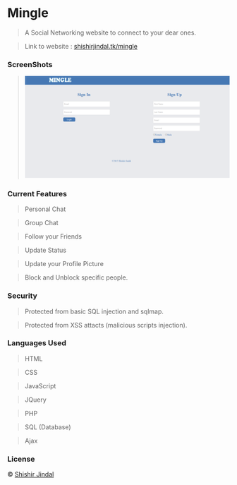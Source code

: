 # Mingle
> A Social Networking website to connect to your dear ones.

> Link to website : [shishirjindal.tk/mingle](http://shishirjindal.tk/mingle)

### ScreenShots

> ![ScreenShot](/Pictures/mingle.png "arrow")

### Current Features
> Personal Chat

> Group Chat

> Follow your Friends

> Update Status

> Update your Profile Picture

> Block and Unblock specific people.

### Security
> Protected from basic SQL injection and sqlmap.

> Protected from XSS attacts (malicious scripts injection).

### Languages Used

> HTML

> CSS

> JavaScript

> JQuery

> PHP

> SQL (Database)

> Ajax

### License

© [Shishir Jindal](https://github.com/shishirjindal)
